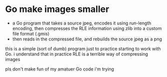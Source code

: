 # Go make images smaller

- a Go program that takes a source jpeg, encodes it using run-length encoding, then compresses the RLE information using zlib into a custom file format (.gmis)
- then reads in the compressed file, and rebuilds the source jpeg as a png

this is a simple (sort of dumb) program just to practice starting to work with Go. i understand that in practice RLE is a terrible way of compressing images

pls don't make fun of my amatuer Go code i'm trying
